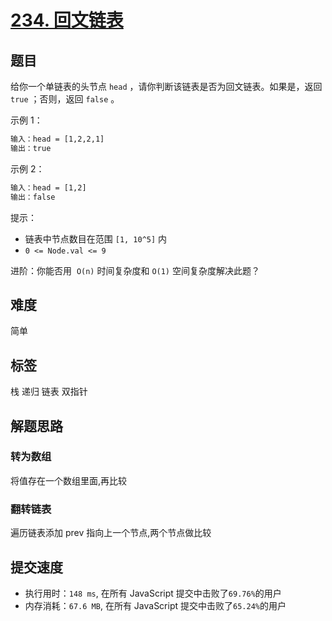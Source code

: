 # [234. 回文链表](https://leetcode.cn/problems/palindrome-linked-list/)

## 题目

给你一个单链表的头节点 `head` ，请你判断该链表是否为回文链表。如果是，返回 `true` ；否则，返回 `false` 。

示例 1：

```txt
输入：head = [1,2,2,1]
输出：true
```

示例 2：

```txt
输入：head = [1,2]
输出：false
```

提示：

- 链表中节点数目在范围 `[1, 10^5]` 内
- `0 <= Node.val <= 9`

进阶：你能否用  `O(n)` 时间复杂度和 `O(1)` 空间复杂度解决此题？

## 难度

简单

## 标签

栈 递归 链表 双指针

## 解题思路

### 转为数组

将值存在一个数组里面,再比较

### 翻转链表

遍历链表添加 prev 指向上一个节点,两个节点做比较

## 提交速度

- 执行用时：`148 ms`, 在所有 JavaScript 提交中击败了`69.76%`的用户
- 内存消耗：`67.6 MB`, 在所有 JavaScript 提交中击败了`65.24%`的用户
